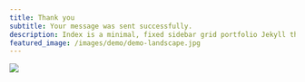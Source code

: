 ```yaml
---
title: Thank you
subtitle: Your message was sent successfully.
description: Index is a minimal, fixed sidebar grid portfolio Jekyll theme.
featured_image: /images/demo/demo-landscape.jpg
---
```


![](/images/demo/about.jpg)
